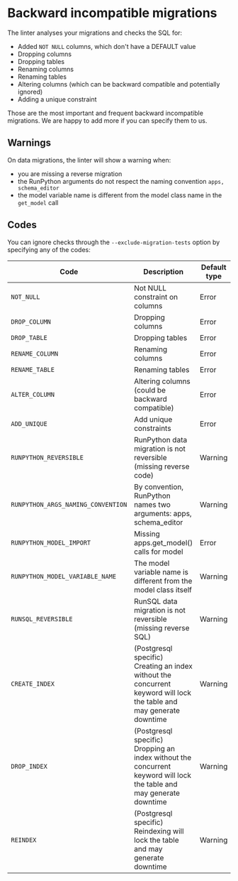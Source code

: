 # Backward incompatible migrations

The linter analyses your migrations and checks the SQL for:

- Added `NOT NULL` columns, which don't have a DEFAULT value
- Dropping columns
- Dropping tables
- Renaming columns
- Renaming tables
- Altering columns (which can be backward compatible and potentially ignored)
- Adding a unique constraint

Those are the most important and frequent backward incompatible migrations.
We are happy to add more if you can specify them to us.


## Warnings

On data migrations, the linter will show a warning when:
* you are missing a reverse migration
* the RunPython arguments do not respect the naming convention `apps, schema_editor`
* the model variable name is different from the model class name in the `get_model` call

## Codes

You can ignore checks through the `--exclude-migration-tests` option by specifying any of the codes:

|               Code                |            Description                                               |    Default type      |
|-----------------------------------|----------------------------------------------------------------------|----------------------|
|`NOT_NULL`                         | Not NULL constraint on columns | Error
|`DROP_COLUMN`                      | Dropping columns | Error
|`DROP_TABLE`                       | Dropping tables | Error
|`RENAME_COLUMN`                    | Renaming columns | Error
|`RENAME_TABLE`                     | Renaming tables | Error
|`ALTER_COLUMN`                     | Altering columns (could be backward compatible) | Error
|`ADD_UNIQUE`                       | Add unique constraints | Error
|`RUNPYTHON_REVERSIBLE`             | RunPython data migration is not reversible (missing reverse code) | Warning
|`RUNPYTHON_ARGS_NAMING_CONVENTION` | By convention, RunPython names two arguments: apps, schema_editor | Warning
|`RUNPYTHON_MODEL_IMPORT`           | Missing apps.get_model() calls for model | Error
|`RUNPYTHON_MODEL_VARIABLE_NAME`    | The model variable name is different from the model class itself | Warning
|`RUNSQL_REVERSIBLE`                | RunSQL data migration is not reversible (missing reverse SQL) | Warning
|`CREATE_INDEX`                     | (Postgresql specific) Creating an index without the concurrent keyword will lock the table and may generate downtime | Warning
|`DROP_INDEX`                       | (Postgresql specific) Dropping an index without the concurrent keyword will lock the table and may generate downtime | Warning
|`REINDEX`                          | (Postgresql specific) Reindexing will lock the table and may generate downtime | Warning
